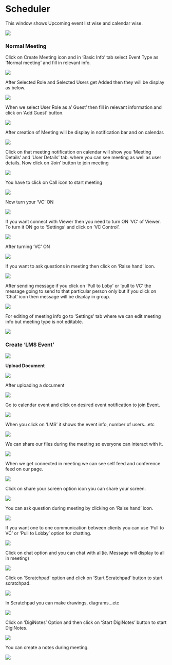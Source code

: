 # Scheduler

This window shows Upcoming event list wise and calendar wise.

![](../.gitbook/assets/image%20%2897%29.png)

###  **Normal Meeting**

Click on Create Meeting icon and in ‘Basic Info’ tab select Event Type as ‘Normal meeting’ and fill in relevant info.

![](../.gitbook/assets/image%20%28113%29.png)

After Selected Role and Selected Users get Added then they will be display as below.

![](../.gitbook/assets/image%20%28156%29.png)

When we select User Role as a’ Guest’ then fill in relevant information and click on ‘Add Guest’ button.

![](../.gitbook/assets/image%20%2896%29.png)

After creation of Meeting will be display in notification bar and on calendar.

![](../.gitbook/assets/image%20%2870%29.png)

Click on that meeting notification on calendar will show you ‘Meeting Details’ and ‘User Details’ tab. where you can see meeting as well as user details. Now click on ‘Join’ button to join meeting

![](../.gitbook/assets/image%20%2876%29.png)

You have to click on Call icon to start meeting

![](../.gitbook/assets/image%20%2891%29.png)

Now turn your ‘VC’ ON

![](../.gitbook/assets/image%20%2864%29.png)

If you want connect with Viewer then you need to turn ON ‘VC’ of Viewer. To turn it ON go to ‘Settings’ and click on ‘VC Control’.

![](../.gitbook/assets/image%20%28120%29.png)

After turning ‘VC’ ON

![](../.gitbook/assets/image%20%2866%29.png)

If you want to ask questions in meeting then click on ‘Raise hand’ icon.

![](../.gitbook/assets/image%20%28133%29.png)

After sending message if you click on ‘Pull to Loby’ or ‘pull to VC’ the message going to send to that particular person only but if you click on ‘Chat’ icon then message will be display in group.

![](../.gitbook/assets/image%20%28106%29.png)

For editing of meeting info go to ‘Settings’ tab where we can edit meeting info but meeting type is not editable.

![](../.gitbook/assets/image%20%2846%29.png)

###  **Create ‘LMS Event’**

![](../.gitbook/assets/image%20%2875%29.png)

 **Upload Document**

![](../.gitbook/assets/image%20%28127%29.png)

After uploading a document

![](../.gitbook/assets/image%20%2862%29.png)

Go to calendar event and click on desired event notification to join Event.

![](../.gitbook/assets/image%20%2839%29.png)

When you click on ‘LMS’ it shows the event info, number of users…etc

![](../.gitbook/assets/image%20%284%29.png)

We can share our files during the meeting so everyone can interact with it.

![](../.gitbook/assets/image%20%28159%29.png)

When we get connected in meeting we can see self feed and conference feed on our page.

![](../.gitbook/assets/image%20%28101%29.png)

Click on share your screen option icon you can share your screen.

![](../.gitbook/assets/image%20%28130%29.png)

You can ask question during meeting by clicking on ‘Raise hand’ icon.

![](../.gitbook/assets/image%20%2872%29.png)

If you want one to one communication between clients you can use ‘Pull to VC’ or ‘Pull to Lob**b**y’ option for chatting.

![](../.gitbook/assets/image%20%28154%29.png)

Click on chat option and you can chat with all\(ie. Message will display to all in meeting\)

![](../.gitbook/assets/image%20%28136%29.png)

Click on ‘Scratchpad’ option and click on ‘Start Scratchpad’ button to start scratchpad.

![](../.gitbook/assets/image%20%2841%29.png)

In Scratchpad you can make drawings, diagrams…etc

![](../.gitbook/assets/image%20%2834%29.png)

Click on ‘DigiNotes’ Option and then click on ‘Start DigiNotes’ button to start DigiNotes.

![](../.gitbook/assets/image%20%2856%29.png)

You can create a notes during meeting.

![](../.gitbook/assets/image%20%28144%29.png)



